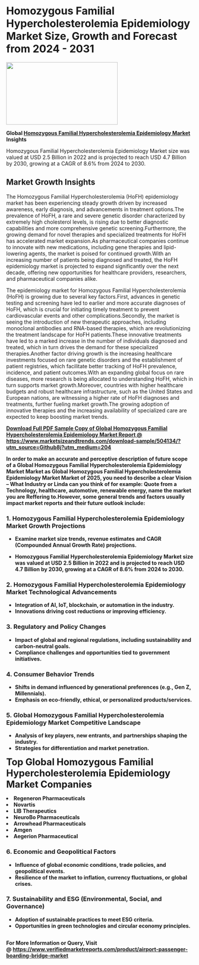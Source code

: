 <H1>Homozygous Familial Hypercholesterolemia Epidemiology Market Size, Growth and Forecast from 2024 - 2031</H1><img class="aligncenter size-medium wp-image-584254" src="https://thirdeyenews.in/wp-content/uploads/2024/09/Global-Market-Research-300x168.jpeg" alt="" width="300" height="168" /><p><strong>Global&nbsp;<a href="https://www.marketsizeandtrends.com/download-sample/504134/?utm_source=Github8j?utm_medium=204">Homozygous Familial Hypercholesterolemia Epidemiology Market</a> Insights</strong></p><p>Homozygous Familial Hypercholesterolemia Epidemiology Market size was valued at USD 2.5 Billion in 2022 and is projected to reach USD 4.7 Billion by 2030, growing at a CAGR of 8.6% from 2024 to 2030.</p><p><h2>Market Growth Insights</h2> <p>The Homozygous Familial Hypercholesterolemia (HoFH) epidemiology market has been experiencing steady growth driven by increased awareness, early diagnosis, and advancements in treatment options.The prevalence of HoFH, a rare and severe genetic disorder characterized by extremely high cholesterol levels, is rising due to better diagnostic capabilities and more comprehensive genetic screening.Furthermore, the growing demand for novel therapies and specialized treatments for HoFH has accelerated market expansion.As pharmaceutical companies continue to innovate with new medications, including gene therapies and lipid-lowering agents, the market is poised for continued growth.With an increasing number of patients being diagnosed and treated, the HoFH epidemiology market is projected to expand significantly over the next decade, offering new opportunities for healthcare providers, researchers, and pharmaceutical companies alike.</p> <p><strong><a href="#"></a></strong></p> <p>The epidemiology market for Homozygous Familial Hypercholesterolemia (HoFH) is growing due to several key factors.First, advances in genetic testing and screening have led to earlier and more accurate diagnoses of HoFH, which is crucial for initiating timely treatment to prevent cardiovascular events and other complications.Secondly, the market is seeing the introduction of new therapeutic approaches, including monoclonal antibodies and RNA-based therapies, which are revolutionizing the treatment landscape for HoFH patients.These innovative treatments have led to a marked increase in the number of individuals diagnosed and treated, which in turn drives the demand for these specialized therapies.Another factor driving growth is the increasing healthcare investments focused on rare genetic disorders and the establishment of patient registries, which facilitate better tracking of HoFH prevalence, incidence, and patient outcomes.With an expanding global focus on rare diseases, more research is being allocated to understanding HoFH, which in turn supports market growth.Moreover, countries with higher healthcare budgets and robust healthcare infrastructure, such as the United States and European nations, are witnessing a higher rate of HoFH diagnoses and treatments, further fueling market growth.The growing adoption of innovative therapies and the increasing availability of specialized care are expected to keep boosting market trends.</p> <p><strong><a href="#"></p><p><span class=""><strong>Download Full PDF Sample Copy of Global Homozygous Familial Hypercholesterolemia Epidemiology Market Report</strong> @ <a href="https://www.marketsizeandtrends.com/download-sample/504134/?utm_source=Github8j?utm_medium=204" target="_blank">https://www.marketsizeandtrends.com/download-sample/504134/?utm_source=Github8j?utm_medium=204</a></span></p><p>In order to make an accurate and perceptive description of future scope of a Global&nbsp;Homozygous Familial Hypercholesterolemia Epidemiology Market Market as Global&nbsp;Homozygous Familial Hypercholesterolemia Epidemiology Market Market of 2025, you need to describe a clear Vision &ndash; What Industry or Linda can you think of for example: Quote from a Technology, healthcare, automotive, renewable energy, name the market you are Reffering to.However, some general trends and factors usually impact market reports and their future outlook include:</p><h3>1.&nbsp;<strong>Homozygous Familial Hypercholesterolemia Epidemiology Market Growth Projections</strong></h3><ul><li>Examine market size trends, revenue estimates and CAGR (Compounded Annual Growth Rate) projections.</li><li><p>Homozygous Familial Hypercholesterolemia Epidemiology Market size was valued at USD 2.5 Billion in 2022 and is projected to reach USD 4.7 Billion by 2030, growing at a CAGR of 8.6% from 2024 to 2030.</p></li></ul><h3>2.&nbsp;<strong>Homozygous Familial Hypercholesterolemia Epidemiology Market Technological Advancements</strong></h3><ul><li>Integration of AI, IoT, blockchain, or automation in the industry.</li><li>Innovations driving cost reductions or improving efficiency.</li></ul><h3>3.&nbsp;<strong>Regulatory and Policy Changes</strong></h3><ul><li>Impact of global and regional regulations, including sustainability and carbon-neutral goals.</li><li>Compliance challenges and opportunities tied to government initiatives.</li></ul><h3>4.&nbsp;<strong>Consumer Behavior Trends</strong></h3><ul><li>Shifts in demand influenced by generational preferences (e.g., Gen Z, Millennials).</li><li>Emphasis on eco-friendly, ethical, or personalized products/services.</li></ul><h3>5.&nbsp;<strong>Global Homozygous Familial Hypercholesterolemia Epidemiology Market Competitive Landscape</strong></h3><ul><li>Analysis of key players, new entrants, and partnerships shaping the industry.</li><li>Strategies for differentiation and market penetration.</li></ul><p data-pm-slice="1 1 []"><span style="color: inherit; font-family: inherit; font-size: 25px;">Top Global Homozygous Familial Hypercholesterolemia Epidemiology Market Companies</span></p><div class="" data-test-id=""><p><li>Regeneron Pharmaceuticals</li><li> Novartis</li><li> LIB Therapeutics</li><li> NeuroBo Pharmaceuticals</li><li> Arrowhead Pharmaceuticals</li><li> Amgen</li><li> Aegerion Pharmaceutical</li></p></div><h3>6.&nbsp;<strong>Economic and Geopolitical Factors</strong></h3><ul><li>Influence of global economic conditions, trade policies, and geopolitical events.</li><li>Resilience of the market to inflation, currency fluctuations, or global crises.</li></ul><h3>7.&nbsp;<strong>Sustainability and ESG (Environmental, Social, and Governance)</strong></h3><ul><li>Adoption of sustainable practices to meet ESG criteria.</li><li>Opportunities in green technologies and circular economy principles.</li></ul><h2><strong style="font-size: 14px;">For More Information or Query, Visit @&nbsp;</strong><a style="background-color: #ffffff; font-size: 14px;" href="https://www.marketsizeandtrends.com/report/homozygous-familial-hypercholesterolemia-epidemiology-market/" target="_blank">https://www.verifiedmarketreports.com/product/airport-passenger-boarding-bridge-market</a></h2>